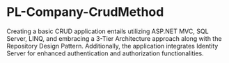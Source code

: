 # PL-Company-CrudMethod
Creating a basic CRUD application entails utilizing ASP.NET MVC, SQL Server, LINQ, and embracing a 3-Tier Architecture approach along with the Repository Design Pattern. Additionally, the application integrates Identity Server for enhanced authentication and authorization functionalities.
